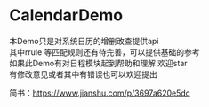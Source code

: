 # CalendarDemo
本Demo只是对系统日历的增删改查提供api  
其中rrule 等匹配规则还有待完善，可以提供基础的参考   
如果此Demo有对日程模块起到帮助和理解 欢迎star  
有修改意见或者其中有错误也可以欢迎提出

简书：https://www.jianshu.com/p/3697a620e5dc
